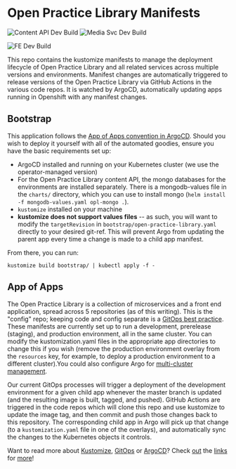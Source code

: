 # Open Practice Library Manifests

![Content API Dev Build](https://github.com/openpracticelibrary/opl-content-api/workflows/Content%20API%20Dev%20Build/badge.svg)
![Media Svc Dev Build](https://github.com/openpracticelibrary/opl-media-service/workflows/Media%20Svc%20Dev%20Build/badge.svg)

![FE Dev Build](https://github.com/openpracticelibrary/opl-fe/workflows/FE%20Dev%20Build/badge.svg)

This repo contains the kustomize manifests to manage the deployment lifecycle of Open Practice Library and all related services across multiple versions and environments. Manifest changes are automatically triggered to release versions of the Open Practice Library via GitHub Actions in the various code repos. It is watched by ArgoCD, automatically updating apps running in Openshift with any manifest changes.

## Bootstrap

This application follows the [App of Apps convention in ArgoCD](https://argoproj.github.io/argo-cd/operator-manual/cluster-bootstrapping/). Should you wish to deploy it yourself with all of the automated goodies, ensure you have the basic requirements set up:
- ArgoCD installed and running on your Kubernetes cluster (we use the operator-managed version)
- For the Open Practice Library content API, the mongo databases for the environments are installed separately. There is a mongodb-values file in the `charts/` directory, which you can use to install mongo (`helm install -f mongodb-values.yaml opl-mongo .`).
- `kustomize` installed on your machine
- **kustomize does not support values files** -- as such, you will want to modify the `targetRevision` in `bootstrap/open-practice-library.yaml` directly to your desired git-ref. This will prevent Argo from updating the parent app every time a change is made to a child app manifest.

From there, you can run:
```
kustomize build bootstrap/ | kubectl apply -f -
```

## App of Apps

The Open Practice Library is a collection of microservices and a front end application, spread across 5 repositories (as of this writing). This is the "config" repo; keeping code and config separate is a [GitOps best practice](https://argoproj.github.io/argo-cd/user-guide/best_practices/). These manifests are currently set up to run a development, prerelease (staging), and production environment, all in the same cluster. You can modify the kustomization.yaml files in the appropriate app directories to change this if you wish (remove the production environment overlay from the `resources` key, for example, to deploy a production environment to a different cluster).You could also configure Argo for [multi-cluster management](https://www.openshift.com/blog/multi-cluster-management-with-gitops).

Our current GitOps processes will trigger a deployment of the development environment for a given child app whenever the master branch is updated (and the resulting image is built, tagged, and pushed). GitHub Actions are triggered in the code repos which will clone this repo and use kustomize to update the image tag, and then commit and push those changes back to this repository. The corresponding child app in Argo will pick up that change (to a `kustomization.yaml` file in one of the overlays), and automatically sync the changes to the Kubernetes objects it controls.

Want to read more about [Kustomize](https://kustomize.io/), [GitOps](https://www.cloudbees.com/gitops/what-is-gitops) or [ArgoCD](https://argoproj.github.io/argo-cd/)? Check [out](https://www.openshift.com/blog/introduction-to-gitops-with-openshift) the [links](https://www.openshift.com/blog/disaster-recovery-with-gitops) for [more](https://www.weave.works/blog/what-is-gitops-really)!

